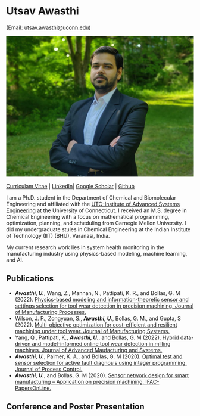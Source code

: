 # Utsav Awasthi 
(Email: utsav.awasthi@uconn.edu)

<img src="/Photo.jpg" width="" height="">

[Curriculam Vitae](<embed src=" CV_Utsav_Awasthi.pdf " type="application/pdf" width="100px" height="600px" />) | [LinkedIn](https://www.linkedin.com/in/utsavavasthi/)| [Google Scholar](https://scholar.google.com/citations?user=8GIAICkAAAAJ&hl=en&oi=ao) | [Github](https://github.com/UtsavAwasthi)


I am a Ph.D. student in the Department of Chemical and Biomolecular Engineering and affiliated with the [UTC-Institute of Advanced Systems Engineering](https://utc-iase.uconn.edu/) at the University of Connecticut. I received an M.S. degree in Chemical Engineering with a focus on mathematical programming, optimization, planning, and scheduling from Carnegie Mellon University. I did my undergraduate stuies in Chemical Engineering at the Indian Institute of Technology (IIT) (BHU), Varanasi, India. 

My current research work lies in system health monitoring in the manufacturing industry using physics-based modeling, machine learning, and AI.

## Publications

- ***Awasthi, U.***, Wang, Z., Mannan, N., Pattipati, K. R., and Bollas, G. M (2022). [Physics-based modeling and information-theoretic sensor and settings selection for tool wear detection in precision machining. Journal of Manufacturing Processes.](https://doi.org/10.1016/j.jmapro.2022.06.027)
- Wilson, J. P., Zongyuan, S., ***Awasthi, U.***, Bollas, G. M., and Gupta, S (2022). [Multi-objective optimization for cost-efficient and resilient machining under tool wear. Journal of Manufacturing Systems.](https://doi.org/10.1002/amp2.10140)
- Yang, Q., Pattipati, K., ***Awasthi, U.***, and Bollas, G. M (2022). [Hybrid data-driven and model-informed online tool wear detection in milling machines. Journal of Advanced Maufacturing and Systems.](https://doi.org/10.1016/j.jmsy.2022.04.001)
- ***Awasthi, U.***, Palmer, K. A., and Bollas, G. M (2020). [Optimal test and sensor selection for active fault diagnosis using integer programming. Journal of Process Control.](https://doi.org/10.1016/j.jprocont.2020.06.007)
- ***Awasthi, U.***, and Bollas, G. M (2020). [Sensor network design for smart manufacturing – Application on precision machining. IFAC-PapersOnLine.](https://doi.org/10.1016/j.ifacol.2020.12.581)

## Conference and Poster Presentation 
